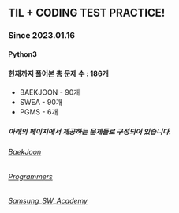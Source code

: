 ## TIL + CODING TEST PRACTICE!
### Since 2023.01.16
#### Python3
#### 현재까지 풀어본 총 문제 수 : 186개
- BAEKJOON - 90개
- SWEA - 90개
- PGMS - 6개

##### 아래의 페이지에서 제공하는 문제들로 구성되어 있습니다.
###### [BaekJoon](https://www.acmicpc.net/)  
###### [Programmers](https://programmers.co.kr/)  
###### [Samsung_SW_Academy](https://swexpertacademy.com/main/main.do)  
